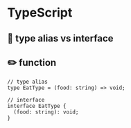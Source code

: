 # TypeScript

## :triangular_flag_on_post: type alias vs interface


## :pencil2: function

```
// type alias
type EatType = (food: string) => void;
```

```
// interface
interface EatType {
  (food: string): void;
}
```
